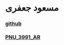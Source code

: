 # مسعود جعفری

### [github](https://github.com/masoudjfr)

### [PNU_3991_AR](https://github.com/masoudjfr/PNU_3991_AR)

